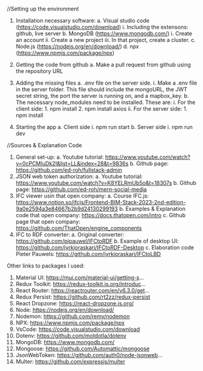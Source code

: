 //Setting up the environment
1.	Installation necessary software:
    a.	Visual studio code (https://code.visualstudio.com/download)
        i.	Including the extensons: github, live server
    b.	MongoDB (https://www.mongodb.com/)
        i.	Create an account
        ii.	Create a new project
        iii.	In that project, create a cluster.
    c.	Node.js (https://nodejs.org/en/download/)
    d.	npx (https://www.npmjs.com/package/npx)
  	
2.	Getting the code from github
    a.	Make a pull request from github using the repository URL

   
3. Adding the missing files
    a.	.env file on the server side. 
        i.	Make a .env file in the server folder. This file should include the mongoURL, the JWT secret string, the port the server is running on, and a mapbox_key. 
    b.	The necessary node_modules need to be installed. These are:
        i.	For the client side:
            1.	npm install
            2.	npm install axios
        ii.	For the server side:
            1.	npm install
   
4.	Starting the app
    a.	Client side
        i.	npm run start
    b.	Server side
        i.	npm run dev



//Sources & Explanation Code
1. General set-up: 
    a. Youtube tutorial: https://www.youtube.com/watch?v=0cPCMIuDk2I&list=LL&index=28&t=9836s
    b. Github page: https://github.com/ed-roh/fullstack-admin
2. JSON web token authorization: 
    a. Youtube tutorial: https://www.youtube.com/watch?v=K8YELRmUb5o&t=18307s
    b. Github page: https://github.com/ed-roh/mern-social-media
3. IFC viewer usin that open company:
    a. Course IFC.js: https://www.notion.so/ifcjs/Frontend-BIM-Stack-2023-2nd-edition-9a0e2594a3e84667b2b9d24130299193
    b. Examples & Explanation code that open company: https://docs.thatopen.com/intro
    c. Github page that open company: https://github.com/ThatOpen/engine_components
4. IFC to RDF converter:
    a. Original converter: https://github.com/pipauwel/IFCtoRDF
    b. Example of desktop UI: https://github.com/jyrkioraskari/IFCtoRDF-Desktop
    c. Elaboration code Pieter Pauwels: https://github.com/jyrkioraskari/IFCtoLBD


Other links to packages I used:
1. Material UI: https://mui.com/material-ui/getting-s...
2. Redux Toolkit: https://redux-toolkit.js.org/introduc...
3. React Router: https://reactrouter.com/en/v6.3.0/get...
4. Redux Persist: https://github.com/rt2zz/redux-persist
5. React Dropzone: https://react-dropzone.js.org/
6. Node: https://nodejs.org/en/download/
7. Nodemon: https://github.com/remy/nodemon
8. NPX: https://www.npmjs.com/package/npx
9. VsCode: https://code.visualstudio.com/download
10. Dotenv: https://github.com/motdotla/dotenv
11. MongoDB: https://www.mongodb.com/
12. Mongoose: https://github.com/Automattic/mongoose
13. JsonWebToken: https://github.com/auth0/node-jsonweb...
14. Multer: https://github.com/expressjs/multer
    
